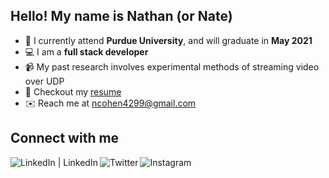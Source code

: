 ## Hello! My name is Nathan (or Nate)

- 🚂 I currently attend **Purdue University**, and will graduate in **May 2021**
- 💻 I am a **full stack developer**
- 📹 My past research involves experimental methods of streaming video over UDP
- 📄 Checkout my [resume](https://najaco.github.io/personal-website/static/media/resume_cohen.a9ab15f5.pdf)
- ✉️ Reach me at [ncohen4299@gmail.com](mailto:ncohen4299@gmail.com)

## Connect with me
[<img align="left" alt="LinkedIn | LinkedIn" src="https://img.shields.io/badge/linkedin-%230077B5.svg?&style=for-the-badge&logo=linkedin&logoColor=white" />][linkedin]

[<img align="left" alt="Twitter" src="https://img.shields.io/badge/twitter-%231DA1F2.svg?&style=for-the-badge&logo=twitter&logoColor=white" />][twitter]

[<img align="left" alt="Instagram" src="https://img.shields.io/badge/instagram-%23E4405F.svg?&style=for-the-badge&logo=instagram&logoColor=white" />][instagram]



[linkedin]: https://www.linkedin.com/in/nathancohen99/
[twitter]: https://twitter.com/nathancohen99
[instagram]: https://www.instagram.com/nathan.cohen4299/
